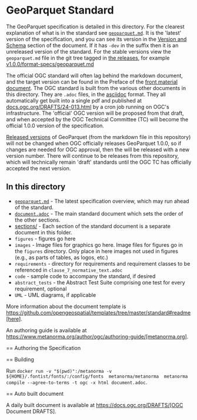 # GeoParquet Standard

The GeoParquet specification is detailed in this directory. For the clearest explanation of what is in the standard see [`geoparquet.md`](geoparquet.md). It is the 'latest' version of the specification, and you can see its version in the [Version and Schema](geoparquet.md#version-and-schema) section of the document. If it has `-dev` in the suffix then it is an unreleased version of the standard. For the stable versions view the `geoparquet.md` file in the git tree tagged in  [the releases](https://github.com/opengeospatial/geoparquet/releases), for example [v1.0.0/format-specs/geoparquet.md](https://github.com/opengeospatial/geoparquet/blob/v1.0.0/format-specs/geoparquet.md)

The official OGC standard will often lag behind the markdown document, and the target version can be found in the Preface of the [front material document](sections/clause_0_front_material.adoc). The OGC standard is built from the various other documents in this directory. They are `.adoc` files, in the [asciidoc](https://asciidoc.org/) format. They all automatically get built into a single pdf and published at [docs.ogc.org/DRAFTS/24-013.html](https://docs.ogc.org/DRAFTS/24-013.html) by a cron job running on OGC's infrastructure. The 'official' OGC version will be proposed from that draft, and when accepted by the OGC Technical Committee (TC) will become the official 1.0.0 version of the specification.

[Released versions](https://github.com/opengeospatial/geoparquet/releases) of GeoParquet (from the markdown file in this repository) will not be changed when OGC officially releases GeoParquet 1.0.0, so if changes are needed for OGC approval, then the  will be released with a new version number. There will continue to be releases from this repository, which will technically remain 'draft' standards until the OGC TC has officially accepted the next version.

## In this directory

* [`geoparquet.md`](geoparquet.md) - The latest specification overview, which may run ahead of the standard.
* [`document.adoc`](document.adoc) - The main standard document which sets the order of the other sections.
* [sections/](sections/) - Each section of the standard document is a separate document in this folder.
* `figures` - figures go here
* `images` - Image files for graphics go here. Image files for figures go in the `figures` directory. Only place in here images not used in figures (e.g., as parts of tables, as logos, etc.)
* `requirements` - directory for requirements and requirement classes to be referenced in `clause_7_normative_text.adoc`
* `code` - sample code to accompany the standard, if desired
* `abstract_tests` - the Abstract Test Suite comprising one test for every requirement, optional
* `UML` - UML diagrams, if applicable

More information about the document template is https://github.com/opengeospatial/templates/tree/master/standard#readme[here].

An authoring guide is available at https://www.metanorma.org/author/ogc/authoring-guide/[metanorma.org].

== Authoring the Specification

== Building

Run `docker run -v "$(pwd)":/metanorma -v ${HOME}/.fontist/fonts/:/config/fonts  metanorma/metanorma  metanorma compile --agree-to-terms -t ogc -x html document.adoc`.

== Auto built document

A daily built document is available at https://docs.ogc.org/DRAFTS/[OGC Document DRAFTS].
